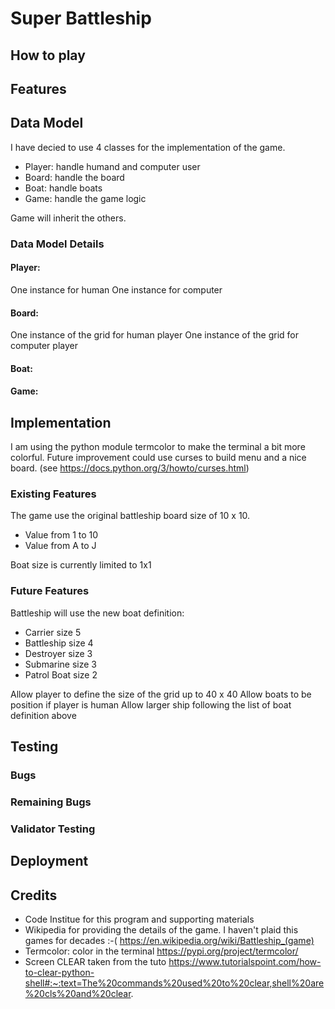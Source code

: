 # Super Battleship

## How to play

## Features

## Data Model
I have decied to use 4 classes for the implementation of the game.
* Player: handle humand and computer user
* Board: handle the board
* Boat: handle boats
* Game: handle the game logic

Game will inherit the others.

### Data Model Details

#### Player:
One instance for human
One instance for computer

#### Board:
One instance of the grid for human player
One instance of the grid for computer player

#### Boat:

#### Game:



## Implementation
I am using the python module termcolor to make the terminal a bit more colorful.
Future improvement could use curses to build menu and a nice board. (see https://docs.python.org/3/howto/curses.html)

### Existing Features

The game use the original battleship board size of 10 x 10.
* Value from 1 to 10
* Value from A to J

Boat size is currently limited to 1x1



### Future Features
Battleship will use the new boat definition:
* Carrier size 5
* Battleship size 4
* Destroyer size 3
* Submarine size 3
* Patrol Boat size 2

Allow player to define the size of the grid up to 40 x 40
Allow boats to be position if player is human
Allow larger ship following the list of boat definition above

## Testing

### Bugs
### Remaining Bugs
### Validator Testing

## Deployment

## Credits

* Code Institue for this program and supporting materials
* Wikipedia for providing the details of the game. I haven't plaid this games for decades :-(
https://en.wikipedia.org/wiki/Battleship_(game)
* Termcolor: color in the terminal
https://pypi.org/project/termcolor/
* Screen CLEAR taken from the tuto
https://www.tutorialspoint.com/how-to-clear-python-shell#:~:text=The%20commands%20used%20to%20clear,shell%20are%20cls%20and%20clear.
